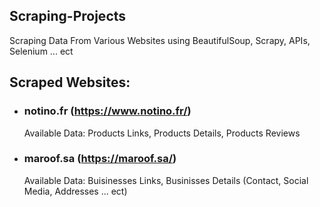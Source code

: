 ## Scraping-Projects
 
Scraping Data From Various Websites using BeautifulSoup, Scrapy, APIs, Selenium ... ect

## Scraped Websites:

- ### notino.fr (https://www.notino.fr/)
  
  Available Data: Products Links, Products Details, Products Reviews

- ### maroof.sa (https://maroof.sa/)

  Available Data: Buisinesses Links, Businisses Details (Contact, Social Media, Addresses ... ect)
